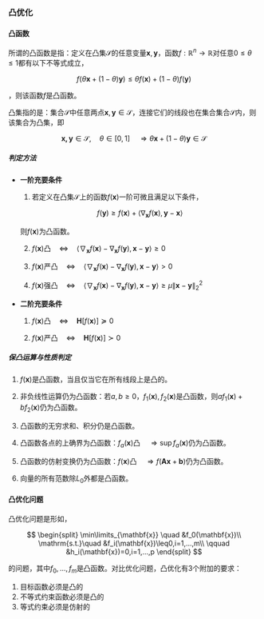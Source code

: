 ### 凸优化

#### 凸函数

所谓的凸函数是指：定义在凸集$\mathcal{S}$的任意变量$\mathbf{x},\mathbf{y}$，函数$f:\mathbb{R}^n\rightarrow \mathbb{R}$对任意$0\le\theta\le 1$都有以下不等式成立，

$$
f(\theta \mathbf{x}+(1-\theta)\mathbf{y})\le\theta f(\mathbf{x})+(1-\theta)f(\mathbf{y})
$$

，则该函数$f$是凸函数。

凸集指的是：集合$\mathcal{S}$中任意两点$\mathbf{x},\mathbf{y}\in\mathcal{S}$，连接它们的线段也在集合集合$\mathcal{S}$内，则该集合为凸集，即

$$
\mathbf{x,y}\in \mathcal{S},\quad \theta\in[0,1]\quad\Rightarrow \theta\mathbf{x}+(1-\theta)\mathbf{y}\in\mathcal{S}
$$

##### 判定方法

- **一阶充要条件**

    1. 若定义在凸集$\mathcal{S}$上的函数$f(\mathbf{x})$一阶可微且满足以下条件，

    $$
    f(\mathbf{y})\ge f(\mathbf{x})+\langle\nabla_\mathbf{x} f(\mathbf{x}),\mathbf{y}-\mathbf{x}\rangle
    $$

    则$f(\mathbf{x})$为凸函数。

    2. $f(\mathbf{x})$凸$\quad\Leftrightarrow\quad \langle\nabla_\mathbf{x}f(\mathbf{x})-\nabla_\mathbf{x}f(\mathbf{y}),\mathbf{x}-\mathbf{y}\rangle\ge 0$

    3. $f(\mathbf{x})$严凸$\quad\Leftrightarrow\quad \langle\nabla_\mathbf{x}f(\mathbf{x})-\nabla_\mathbf{x}f(\mathbf{y}),\mathbf{x}-\mathbf{y}\rangle> 0$


    4. $f(\mathbf{x})$强凸$\quad\Leftrightarrow\quad \langle\nabla_\mathbf{x}f(\mathbf{x})-\nabla_\mathbf{x}f(\mathbf{y}),\mathbf{x}-\mathbf{y}\rangle\ge \mu\lVert \mathbf{x}-\mathbf{y} \rVert_2^2$

- **二阶充要条件**

    1. $f(\mathbf{x})$凸$\quad\Leftrightarrow\quad \mathbf{H}[f(\mathbf{x})]\succeq 0$

    2. $f(\mathbf{x})$严凸$\quad\Leftrightarrow\quad \mathbf{H}[f(\mathbf{x})]\succ 0$

##### 保凸运算与性质判定

1. $f(\mathbf{x})$是凸函数，当且仅当它在所有线段上是凸的。

2. 非负线性运算仍为凸函数：若$a,b\ge 0$，$f_1(\mathbf{x}), f_2(\mathbf{x})$是凸函数，则$af_1(\mathbf{x})+bf_2(\mathbf{x})$仍为凸函数。

3. 凸函数的无穷求和、积分仍是凸函数。

4. 凸函数各点的上确界为凸函数：$f_a(\mathbf{x})$凸$\quad\Rightarrow \sup f_a(\mathbf{x})$仍为凸函数。

5. 凸函数的仿射变换仍为凸函数：$f(\mathbf{x})$凸$\quad\Rightarrow  f(\mathbf{Ax}+\mathbf{b})$仍为凸函数。

6. 向量的所有范数除$L_0$外都是凸函数。

#### 凸优化问题

凸优化问题是形如，

$$
\begin{split}
\min\limits_{\mathbf{x}} \quad &f_0(\mathbf{x})\\
\mathrm{s.t.}\quad &f_i(\mathbf{x})\leq0,i=1,...,m\\
\qquad &h_i(\mathbf{x})=0,i=1,...,p
\end{split}
$$

的问题，其中$f_0,...,f_m$是凸函数。对比优化问题，凸优化有3个附加的要求：

1. 目标函数必须是凸的
2. 不等式约束函数必须是凸的
3. 等式约束必须是仿射的

